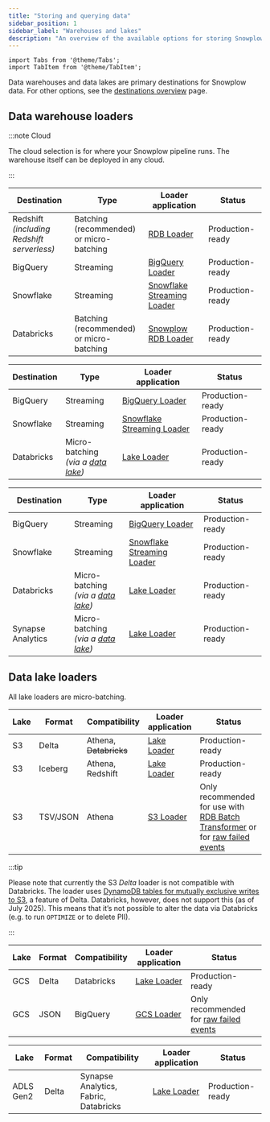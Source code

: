 ```yaml
---
title: "Storing and querying data"
sidebar_position: 1
sidebar_label: "Warehouses and lakes"
description: "An overview of the available options for storing Snowplow data in data warehouses and lakes"
---
```


```mdx-code-block
import Tabs from '@theme/Tabs';
import TabItem from '@theme/TabItem';
```

Data warehouses and data lakes are primary destinations for Snowplow data. For other options, see the [destinations overview](/docs/fundamentals/destinations/index.md) page.

## Data warehouse loaders

:::note Cloud

The cloud selection is for where your Snowplow pipeline runs. The warehouse itself can be deployed in any cloud.

:::

<Tabs groupId="cloud" queryString>
  <TabItem value="aws" label="AWS" default>

| Destination                                    | Type                                         | Loader application                                                                                            | Status                             |
| ---------------------------------------------- | -------------------------------------------- | ------------------------------------------------------------------------------------------------------------- | ---------------------------------- |
| Redshift<br/>_(including Redshift serverless)_ | Batching (recommended)<br/>or micro-batching | [RDB Loader](/docs/api-reference/loaders-storage-targets/snowplow-rdb-loader/index.md)                        | Production-ready                   |
| BigQuery                                       | Streaming                                    | [BigQuery Loader](/docs/api-reference/loaders-storage-targets/bigquery-loader/index.md)                       | Production-ready                   |
| Snowflake                                      | Streaming                                    | [Snowflake Streaming Loader](/docs/api-reference/loaders-storage-targets/snowflake-streaming-loader/index.md) | Production-ready                      |
| Databricks                                     | Batching (recommended)<br/>or micro-batching | [Snowplow RDB Loader](/docs/api-reference/loaders-storage-targets/snowplow-rdb-loader/index.md)               | Production-ready                   |

  </TabItem>
  <TabItem value="gcp" label="GCP">

| Destination | Type           | Loader application                                                                                            | Status                             |
| ----------- | -------------- | ------------------------------------------------------------------------------------------------------------- | ---------------------------------- |
| BigQuery    | Streaming      | [BigQuery Loader](/docs/api-reference/loaders-storage-targets/bigquery-loader/index.md)                       | Production-ready                   |
| Snowflake   | Streaming      | [Snowflake Streaming Loader](/docs/api-reference/loaders-storage-targets/snowflake-streaming-loader/index.md) | Production-ready                      |
| Databricks        | Micro-batching<br/>_(via a [data lake](#data-lake-loaders))_ | [Lake Loader](/docs/api-reference/loaders-storage-targets/lake-loader/index.md)                               | Production-ready    |

  </TabItem>
    <TabItem value="azure" label="Azure">

| Destination       | Type                                                         | Loader application                                                                                            | Status           |
| ----------------- | ------------------------------------------------------------ | ------------------------------------------------------------------------------------------------------------- | ---------------- |
| BigQuery          | Streaming                                                    | [BigQuery Loader](/docs/api-reference/loaders-storage-targets/bigquery-loader/index.md)                       | Production-ready |
| Snowflake         | Streaming                                                    | [Snowflake Streaming Loader](/docs/api-reference/loaders-storage-targets/snowflake-streaming-loader/index.md) | Production-ready    |
| Databricks        | Micro-batching<br/>_(via a [data lake](#data-lake-loaders))_ | [Lake Loader](/docs/api-reference/loaders-storage-targets/lake-loader/index.md)                               | Production-ready    |
| Synapse Analytics | Micro-batching<br/>_(via a [data lake](#data-lake-loaders))_ | [Lake Loader](/docs/api-reference/loaders-storage-targets/lake-loader/index.md)                               | Production-ready    |

  </TabItem>
</Tabs>

## Data lake loaders

All lake loaders are micro-batching.

<Tabs groupId="cloud" queryString>
  <TabItem value="aws" label="AWS" default>

| Lake | Format   | Compatibility    | Loader application                                                              | Status                                                                                                                                                                                                                                         |
| ---- | -------- | ---------------- | ------------------------------------------------------------------------------- | ---------------------------------------------------------------------------------------------------------------------------------------------------------------------------------------------------------------------------------------------- |
| S3   | Delta    | Athena, <s>Databricks</s>           | [Lake Loader](/docs/api-reference/loaders-storage-targets/lake-loader/index.md) | Production-ready                                                                                                                                                                                                                                  |
| S3   | Iceberg  | Athena, Redshift | [Lake Loader](/docs/api-reference/loaders-storage-targets/lake-loader/index.md) | Production-ready                                                                                                                                                                                                                                  |
| S3   | TSV/JSON | Athena           | [S3 Loader](/docs/api-reference/loaders-storage-targets/s3-loader/index.md)     | Only recommended for use with [RDB Batch Transformer](/docs/api-reference/loaders-storage-targets/snowplow-rdb-loader/transforming-enriched-data/spark-transformer/index.md) or for [raw failed events](/docs/fundamentals/failed-events/index.md) |

:::tip

Please note that currently the S3 _Delta_ loader is not compatible with Databricks. The loader uses [DynamoDB tables for mutually exclusive writes to S3](https://docs.delta.io/latest/delta-storage.html#multi-cluster-setup), a feature of Delta. Databricks, however, does not support this (as of July 2025). This means that it’s not possible to alter the data via Databricks (e.g. to run `OPTIMIZE` or to delete PII).

:::

  </TabItem>
  <TabItem value="gcp" label="GCP">

| Lake | Format | Compatibility | Loader application                                                                             | Status                                                                          |
| ---- | ------ | ------------- | ---------------------------------------------------------------------------------------------- | ------------------------------------------------------------------------------- |
| GCS  | Delta  | Databricks    | [Lake Loader](/docs/api-reference/loaders-storage-targets/lake-loader/index.md)                | Production-ready                                                                   |
| GCS  | JSON   | BigQuery      | [GCS Loader](/docs/api-reference/loaders-storage-targets/google-cloud-storage-loader/index.md) | Only recommended for [raw failed events](/docs/fundamentals/failed-events/index.md) |

  </TabItem>
    <TabItem value="azure" label="Azure">

| Lake      | Format | Compatibility                         | Loader application                                                              | Status        |
| --------- | ------ | ------------------------------------- | ------------------------------------------------------------------------------- | ------------- |
| ADLS Gen2 | Delta  | Synapse Analytics, Fabric, Databricks | [Lake Loader](/docs/api-reference/loaders-storage-targets/lake-loader/index.md) | Production-ready |

  </TabItem>
</Tabs>
